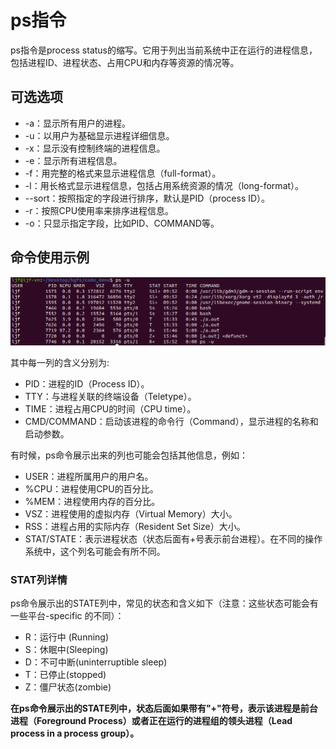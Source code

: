 #  ps指令 #

ps指令是process status的缩写。它用于列出当前系统中正在运行的进程信息，包括进程ID、进程状态、占用CPU和内存等资源的情况等。

## 可选选项 ##

- -a：显示所有用户的进程。
- -u：以用户为基础显示进程详细信息。
- -x：显示没有控制终端的进程信息。
- -e：显示所有进程信息。
- -f：用完整的格式来显示进程信息（full-format）。
- -l：用长格式显示进程信息，包括占用系统资源的情况（long-format）。
- --sort：按照指定的字段进行排序，默认是PID（process ID）。
- -r：按照CPU使用率来排序进程信息。
- -o：只显示指定字段，比如PID、COMMAND等。

## 命令使用示例 ##

![ps](png/ps指令执行.png)

其中每一列的含义分别为:

- PID：进程的ID（Process ID）。
- TTY：与进程关联的终端设备（Teletype）。
- TIME：进程占用CPU的时间（CPU time）。
- CMD/COMMAND：启动该进程的命令行（Command），显示进程的名称和启动参数。

有时候，ps命令展示出来的列也可能会包括其他信息，例如：

- USER：进程所属用户的用户名。
- %CPU：进程使用CPU的百分比。
- %MEM：进程使用内存的百分比。
- VSZ：进程使用的虚拟内存（Virtual Memory）大小。
- RSS：进程占用的实际内存（Resident Set Size）大小。
- STAT/STATE：表示进程状态（状态后面有+号表示前台进程）。在不同的操作系统中，这个列名可能会有所不同。

### STAT列详情 ###

ps命令展示出的STATE列中，常见的状态和含义如下（注意：这些状态可能会有一些平台-specific 的不同）：

- R：运行中 (Running)
- S：休眠中(Sleeping)
- D：不可中断(uninterruptible sleep)
- T：已停止(stopped)
- Z：僵尸状态(zombie)

**在ps命令展示出的STATE列中，状态后面如果带有"+"符号，表示该进程是前台进程（Foreground Process）或者正在运行的进程组的领头进程（Lead process in a process group）。**
